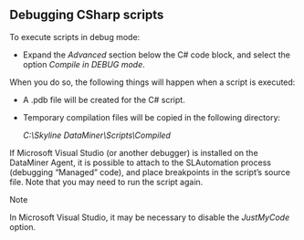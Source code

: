## Debugging CSharp scripts

To execute scripts in debug mode:

- Expand the *Advanced* section below the C# code block, and select the option *Compile in DEBUG mode*.

When you do so, the following things will happen when a script is executed:

- A .pdb file will be created for the C# script.

- Temporary compilation files will be copied in the following directory:

    *C:\\Skyline DataMiner\\Scripts\\Compiled*

If Microsoft Visual Studio (or another debugger) is installed on the DataMiner Agent, it is possible to attach to the SLAutomation process (debugging “Managed” code), and place breakpoints in the script’s source file. Note that you may need to run the script again.

> [!NOTE]
> In Microsoft Visual Studio, it may be necessary to disable the *JustMyCode* option.
>
